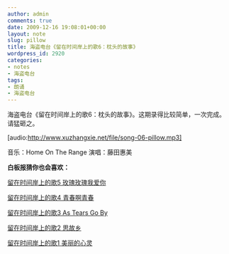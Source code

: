 ```yaml
---
author: admin
comments: true
date: 2009-12-16 19:08:01+00:00
layout: note
slug: pillow
title: 海盗电台《留在时间岸上的歌6：枕头的故事》
wordpress_id: 2920
categories:
- notes
- 海盗电台
tags:
- 朗诵
- 海盗电台
---
```


海盗电台《留在时间岸上的歌6：枕头的故事》。这期录得比较简单，一次完成。请猛砸之。

[audio:http://www.xuzhangxie.net/file/song-06-pillow.mp3]

音乐：Home On The Range 
演唱：藤田惠美

**白板报猜你也会喜欢：**

[留在时间岸上的歌5 玫瑰玫瑰我爱你](http://www.baibanbao.net/2009/12/11/song-05-rose-rose/)

[留在时间岸上的歌4 青春啊青春](http://www.baibanbao.net/2009/12/08/song-04-youth/)

[留在时间岸上的歌3 As Tears Go By](http://www.baibanbao.net/2009/12/05/as-tears-go-by/)

[留在时间岸上的歌2 思故乡](http://www.baibanbao.net/2009/12/03/missing-home/)

[留在时间岸上的歌1 美丽的心灵](http://www.baibanbao.net/2009/12/02/song-beautiful-soul/)
